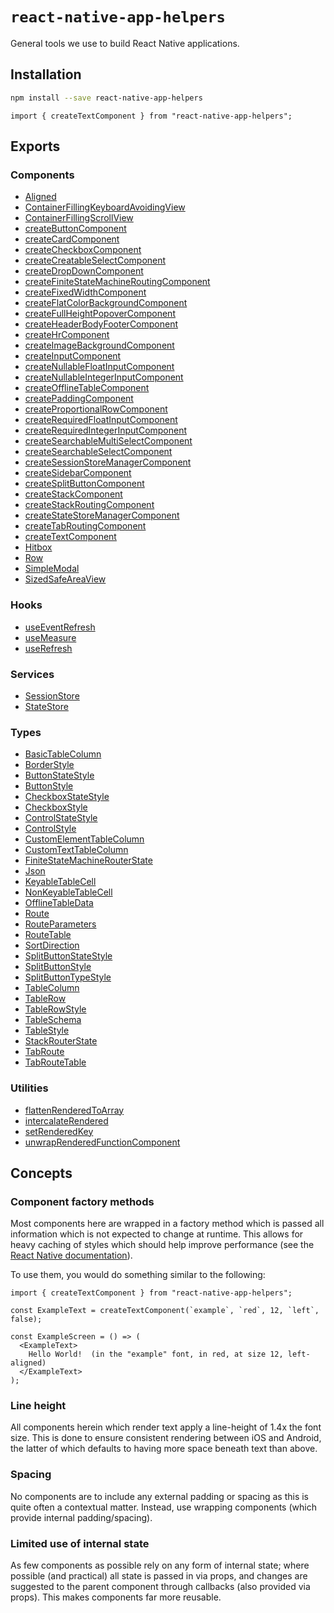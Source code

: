# `react-native-app-helpers`

General tools we use to build React Native applications.

## Installation

```bash
npm install --save react-native-app-helpers
```

```tsx
import { createTextComponent } from "react-native-app-helpers";
```

## Exports

### Components

- [Aligned](./components/Aligned/readme.md)
- [ContainerFillingKeyboardAvoidingView](./components/ContainerFillingKeyboardAvoidingView/readme.md)
- [ContainerFillingScrollView](./components/ContainerFillingScrollView/readme.md)
- [createButtonComponent](./components/createButtonComponent/readme.md)
- [createCardComponent](./components/createCardComponent/readme.md)
- [createCheckboxComponent](./components/createCheckboxComponent/readme.md)
- [createCreatableSelectComponent](./components/createCreatableSelectComponent/readme.md)
- [createDropDownComponent](./components/createDropDownComponent/readme.md)
- [createFiniteStateMachineRoutingComponent](./components/createFiniteStateMachineRoutingComponent/readme.md)
- [createFixedWidthComponent](./components/createFixedWidthComponent/readme.md)
- [createFlatColorBackgroundComponent](./components/createFlatColorBackgroundComponent/readme.md)
- [createFullHeightPopoverComponent](./components/createFullHeightPopoverComponent/readme.md)
- [createHeaderBodyFooterComponent](./components/createHeaderBodyFooterComponent/readme.md)
- [createHrComponent](./components/createHrComponent/readme.md)
- [createImageBackgroundComponent](./components/createImageBackgroundComponent/readme.md)
- [createInputComponent](./components/createInputComponent/readme.md)
- [createNullableFloatInputComponent](./components/createNullableFloatInputComponent/readme.md)
- [createNullableIntegerInputComponent](./components/createNullableIntegerInputComponent/readme.md)
- [createOfflineTableComponent](./components/createOfflineTableComponent/readme.md)
- [createPaddingComponent](./components/createPaddingComponent/readme.md)
- [createProportionalRowComponent](./components/createProportionalRowComponent/readme.md)
- [createRequiredFloatInputComponent](./components/createRequiredFloatInputComponent/readme.md)
- [createRequiredIntegerInputComponent](./components/createRequiredIntegerInputComponent/readme.md)
- [createSearchableMultiSelectComponent](./components/createSearchableMultiSelectComponent/readme.md)
- [createSearchableSelectComponent](./components/createSearchableSelectComponent/readme.md)
- [createSessionStoreManagerComponent](./components/createSessionStoreManagerComponent/readme.md)
- [createSidebarComponent](./components/createSidebarComponent/readme.md)
- [createSplitButtonComponent](./components/createSplitButtonComponent/readme.md)
- [createStackComponent](./components/createStackComponent/readme.md)
- [createStackRoutingComponent](./components/createStackRoutingComponent/readme.md)
- [createStateStoreManagerComponent](./components/createStateStoreManagerComponent/readme.md)
- [createTabRoutingComponent](./components/createTabRoutingComponent/readme.md)
- [createTextComponent](./components/createTextComponent/readme.md)
- [Hitbox](./components/Hitbox/readme.md)
- [Row](./components/Row/readme.md)
- [SimpleModal](./components/SimpleModal/readme.md)
- [SizedSafeAreaView](./components/SizedSafeAreaView/readme.md)

### Hooks

- [useEventRefresh](./hooks/useEventRefresh/readme.md)
- [useMeasure](./hooks/useMeasure/readme.md)
- [useRefresh](./hooks/useRefresh/readme.md)

### Services

- [SessionStore](./services/SessionStore/readme.md)
- [StateStore](./services/StateStore/readme.md)

### Types

- [BasicTableColumn](./types/BasicTableColumn/readme.md)
- [BorderStyle](./types/BorderStyle/readme.md)
- [ButtonStateStyle](./types/ButtonStateStyle/readme.md)
- [ButtonStyle](./types/ButtonStyle/readme.md)
- [CheckboxStateStyle](./types/CheckboxStateStyle/readme.md)
- [CheckboxStyle](./types/CheckboxStyle/readme.md)
- [ControlStateStyle](./types/ControlStateStyle/readme.md)
- [ControlStyle](./types/ControlStyle/readme.md)
- [CustomElementTableColumn](./types/CustomElementTableColumn/readme.md)
- [CustomTextTableColumn](./types/CustomTextTableColumn/readme.md)
- [FiniteStateMachineRouterState](./types/FiniteStateMachineRouterState/readme.md)
- [Json](./types/Json/readme.md)
- [KeyableTableCell](./types/KeyableTableCell/readme.md)
- [NonKeyableTableCell](./types/NonKeyableTableCell/readme.md)
- [OfflineTableData](./types/OfflineTableData/readme.md)
- [Route](./types/Route/readme.md)
- [RouteParameters](./types/RouteParameters/readme.md)
- [RouteTable](./types/RouteTable/readme.md)
- [SortDirection](./types/SortDirection/readme.md)
- [SplitButtonStateStyle](./types/SplitButtonStateStyle/readme.md)
- [SplitButtonStyle](./types/SplitButtonStyle/readme.md)
- [SplitButtonTypeStyle](./types/SplitButtonTypeStyle/readme.md)
- [TableColumn](./types/TableColumn/readme.md)
- [TableRow](./types/TableRow/readme.md)
- [TableRowStyle](./types/TableRowStyle/readme.md)
- [TableSchema](./types/TableSchema/readme.md)
- [TableStyle](./types/TableStyle/readme.md)
- [StackRouterState](./types/StackRouterState/readme.md)
- [TabRoute](./types/TabRoute/readme.md)
- [TabRouteTable](./types/TabRouteTable/readme.md)

### Utilities

- [flattenRenderedToArray](./utilities/flattenRenderedToArray/readme.md)
- [intercalateRendered](./utilities/intercalateRendered/readme.md)
- [setRenderedKey](./utilities/setRenderedKey/readme.md)
- [unwrapRenderedFunctionComponent](./utilities/unwrapRenderedFunctionComponent/readme.md)

## Concepts

### Component factory methods

Most components here are wrapped in a factory method which is passed all
information which is not expected to change at runtime.  This allows for heavy
caching of styles which should help improve performance (see the
[React Native documentation](https://reactnative.dev/docs/stylesheet)).

To use them, you would do something similar to the following:

```tsx
import { createTextComponent } from "react-native-app-helpers";

const ExampleText = createTextComponent(`example`, `red`, 12, `left`, false);

const ExampleScreen = () => (
  <ExampleText>
    Hello World!  (in the "example" font, in red, at size 12, left-aligned)
  </ExampleText>
);
```

### Line height

All components herein which render text apply a line-height of 1.4x the font
size.  This is done to ensure consistent rendering between iOS and Android, the
latter of which defaults to having more space beneath text than above.

### Spacing

No components are to include any external padding or spacing as this is quite
often a contextual matter.  Instead, use wrapping components (which provide
internal padding/spacing).

### Limited use of internal state

As few components as possible rely on any form of internal state; where possible
(and practical) all state is passed in via props, and changes are suggested to
the parent component through callbacks (also provided via props).  This makes
components far more reusable.
